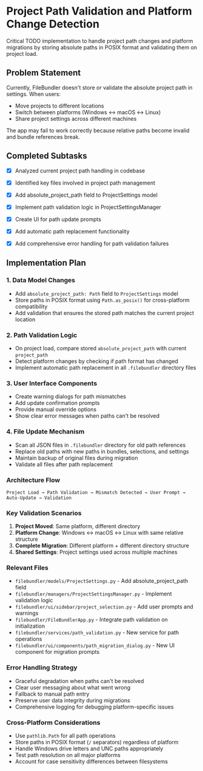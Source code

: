 # Project Path Validation and Platform Change Detection

Critical TODO implementation to handle project path changes and platform migrations by storing absolute paths in POSIX format and validating them on project load.

## Problem Statement

Currently, FileBundler doesn't store or validate the absolute project path in settings. When users:
- Move projects to different locations
- Switch between platforms (Windows ↔ macOS ↔ Linux) 
- Share project settings across different machines

The app may fail to work correctly because relative paths become invalid and bundle references break.

## Completed Subtasks

- [x] Analyzed current project path handling in codebase
- [x] Identified key files involved in project path management
- [x] Add absolute_project_path field to ProjectSettings model
- [x] Implement path validation logic in ProjectSettingsManager
- [x] Create UI for path update prompts
- [x] Add automatic path replacement functionality
- [x] Add comprehensive error handling for path validation failures


## Implementation Plan

### 1. Data Model Changes
- Add `absolute_project_path: Path` field to `ProjectSettings` model
- Store paths in POSIX format using `Path.as_posix()` for cross-platform compatibility
- Add validation that ensures the stored path matches the current project location

### 2. Path Validation Logic
- On project load, compare stored `absolute_project_path` with current `project_path`
- Detect platform changes by checking if path format has changed
- Implement automatic path replacement in all `.filebundler` directory files

### 3. User Interface Components
- Create warning dialogs for path mismatches
- Add update confirmation prompts
- Provide manual override options
- Show clear error messages when paths can't be resolved

### 4. File Update Mechanism
- Scan all JSON files in `.filebundler` directory for old path references
- Replace old paths with new paths in bundles, selections, and settings
- Maintain backup of original files during migration
- Validate all files after path replacement

### Architecture Flow

```
Project Load → Path Validation → Mismatch Detected → User Prompt → Auto-Update → Validation
```

### Key Validation Scenarios

1. **Project Moved**: Same platform, different directory
2. **Platform Change**: Windows ↔ macOS ↔ Linux with same relative structure  
3. **Complete Migration**: Different platform + different directory structure
4. **Shared Settings**: Project settings used across multiple machines

### Relevant Files

- `filebundler/models/ProjectSettings.py` - Add absolute_project_path field
- `filebundler/managers/ProjectSettingsManager.py` - Implement validation logic  
- `filebundler/ui/sidebar/project_selection.py` - Add user prompts and warnings
- `filebundler/FileBundlerApp.py` - Integrate path validation on initialization
- `filebundler/services/path_validation.py` - New service for path operations
- `filebundler/ui/components/path_migration_dialog.py` - New UI component for migration prompts

### Error Handling Strategy

- Graceful degradation when paths can't be resolved
- Clear user messaging about what went wrong
- Fallback to manual path entry
- Preserve user data integrity during migrations
- Comprehensive logging for debugging platform-specific issues

### Cross-Platform Considerations

- Use `pathlib.Path` for all path operations
- Store paths in POSIX format (`/` separators) regardless of platform
- Handle Windows drive letters and UNC paths appropriately
- Test path resolution on all major platforms
- Account for case sensitivity differences between filesystems
